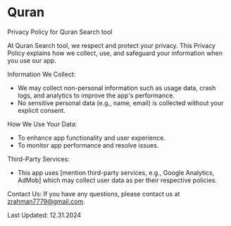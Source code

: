 # Quran
Privacy Policy for Quran Search tool

At Quran Search tool, we respect and protect your privacy. This Privacy Policy explains how we collect, use, and safeguard your information when you use our app.

Information We Collect:
- We may collect non-personal information such as usage data, crash logs, and analytics to improve the app's performance.
- No sensitive personal data (e.g., name, email) is collected without your explicit consent.

How We Use Your Data:
- To enhance app functionality and user experience.
- To monitor app performance and resolve issues.

Third-Party Services:
- This app uses [mention third-party services, e.g., Google Analytics, AdMob] which may collect user data as per their respective policies.

Contact Us:
If you have any questions, please contact us at zrahman7779@gmail.com.

Last Updated: 12.31.2024
